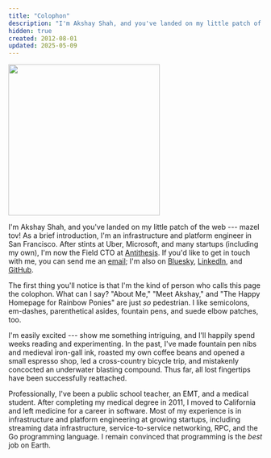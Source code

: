 ```yaml
---
title: "Colophon"
description: "I'm Akshay Shah, and you've landed on my little patch of the web - mazel tov!"
hidden: true
created: 2012-08-01
updated: 2025-05-09
---
```


<img src="/static/headshot-2025-300x300.webp"
  alt=""
  class="profile-pic"
  height="300px"
  width="300px"
  fetchpriority="high">

I'm Akshay Shah, and you've landed on my little patch of the web --- mazel tov!
As a brief introduction, I'm an infrastructure and platform engineer in San
Francisco. After stints at Uber, Microsoft, and many startups (including my
own), I'm now the Field CTO at [Antithesis][]. If you'd like to get in
touch with me, you can send me an [email][]; I'm also on [Bluesky][],
[LinkedIn][], and [GitHub][].

The first thing you'll notice is that I'm the kind of person who calls this page
the colophon. What can I say? "About Me," "Meet Akshay," and "The Happy Homepage
for Rainbow Ponies" are just _so_ pedestrian. I like semicolons, em-dashes,
parenthetical asides, fountain pens, and suede elbow patches, too.

I'm easily excited --- show me something intriguing, and I'll happily spend
weeks reading and experimenting. In the past, I've made fountain pen nibs and
medieval iron-gall ink, roasted my own coffee beans and opened a small espresso
shop, led a cross-country bicycle trip, and mistakenly concocted an underwater
blasting compound. Thus far, all lost fingertips have been successfully
reattached.

Professionally, I've been a public school teacher, an EMT, and a medical
student. After completing my medical degree in 2011, I moved to California and
left medicine for a career in software. Most of my experience is in
infrastructure and platform engineering at growing startups, including streaming
data infrastructure, service-to-service networking, RPC, and the Go programming
language. I remain convinced that programming is the _best_ job on Earth.

[Antithesis]: https://antithesis.com
[email]: mailto:akshay@akshayshah.org
[Bluesky]: https://bsky.app/profile/akshayshah.org
[LinkedIn]: https://linkedin.com/in/akshayjshah
[GitHub]: https://github.com/akshayjshah
